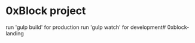 # 0xBlock project

run 'gulp build' for production
run 'gulp watch' for development# 0xblock-landing
